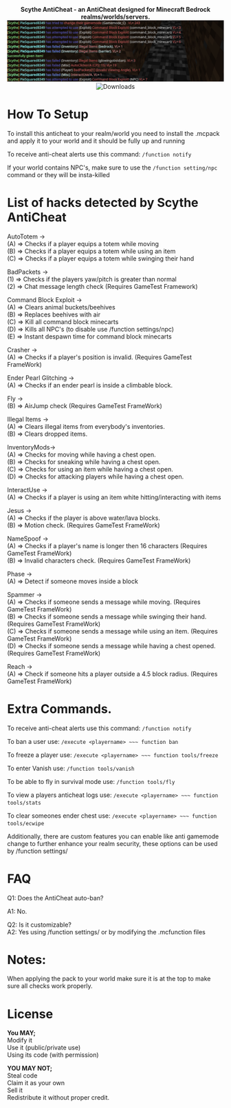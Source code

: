 <div align="center">
  <b>Scythe AntiCheat - an AntiCheat designed for Minecraft Bedrock realms/worlds/servers.</b>

  <img src="https://raw.githubusercontent.com/MrDiamond64/image-assets/main/scythe%20pog%20anticheat.png" width="600" alt="Scythe AntiCheat"/>
</div>
<div align="center">
  <img src="https://img.shields.io/github/downloads/MrDiamond64/Scythe-AntiCheat/total?style=for-the-badge" alt="Downloads"/>
</div>

# How To Setup
To install this anticheat to your realm/world you need to install the .mcpack and apply it to your world and it should be fully up and running

To receive anti-cheat alerts use this command: ```/function notify```

If your world contains NPC's, make sure to use the ```/function setting/npc``` command or they will be insta-killed

# List of hacks detected by Scythe AntiCheat

  AutoTotem -><br />
      (A) => Checks if a player equips a totem while moving<br />
      (B) => Checks if a player equips a totem while using an item<br />
      (C) => Checks if a player equips a totem while swinging their hand<br />
      
  BadPackets -><br />
      (1) => Checks if the players yaw/pitch is greater than normal<br />
      (2) => Chat message length check (Requires GameTest Framework)
   
  Command Block Exploit -><br />
      (A) => Clears animal buckets/beehives<br />
      (B) => Replaces beehives with air<br />
      (C) => Kill all command block minecarts<br />
      (D) => Kills all NPC's (to disable use /function settings/npc)<br />
      (E) => Instant despawn time for command block minecarts
      
  Crasher -><br />
      (A) => Checks if a player's position is invalid. (Requires GameTest FrameWork)<br />
 
  Ender Pearl Glitching -><br />
      (A) => Checks if an ender pearl is inside a climbable block.
      
  Fly -><br />
      (B) => AirJump check (Requires GameTest FrameWork)
   
  Illegal Items -><br />
      (A) => Clears illegal items from everybody's inventories.<br />
      (B) => Clears dropped items.
      
  InventoryMods-><br />
      (A) => Checks for moving while having a chest open.<br />
      (B) => Checks for sneaking while having a chest open.<br />
      (C) => Checks for using an item while having a chest open.<br />
      (D) => Checks for attacking players while having a chest open.<br />
      
  InteractUse -><br />
      (A) => Checks if a player is using an item white hitting/interacting with items
      
  Jesus -><br />
      (A) => Checks if the player is above water/lava blocks.<br />
      (B) => Motion check. (Requires GameTest FrameWork)

  NameSpoof -><br />
      (A) => Checks if a player's name is longer then 16 characters (Requires GameTest FrameWork)<br />
      (B) => Invalid characters check. (Requires GameTest FrameWork)<br />

  Phase -><br />
      (A) => Detect if someone moves inside a block
      
  Spammer -><br />
      (A) => Checks if someone sends a message while moving. (Requires GameTest FrameWork)<br />
      (B) => Checks if someone sends a message while swinging their hand. (Requires GameTest FrameWork)<br />
      (C) => Checks if someone sends a message while using an item. (Requires GameTest FrameWork)<br />
      (D) => Checks if someone sends a message while having a chest opened. (Requires GameTest FrameWork)<br />

  Reach -><br />
      (A) => Check if someone hits a player outside a 4.5 block radius. (Requires GameTest FrameWork)


# Extra Commands.

To receive anti-cheat alerts use this command: ```/function notify```

To ban a user use: ```/execute <playername> ~~~ function ban```

To freeze a player use: ```/execute <playername> ~~~ function tools/freeze```

To enter Vanish use: ```/function tools/vanish```

To be able to fly in survival mode use: ```/function tools/fly```

To view a players anticheat logs use: ```/execute <playername> ~~~ function tools/stats```

To clear someones ender chest use: ```/execute <playername> ~~~ function tools/ecwipe```

Additionally, there are custom features you can enable like anti gamemode change to further enhance your realm security, these options can be used by /function settings/<name>

# FAQ

Q1: Does the AntiCheat auto-ban?

A1: No.

Q2: Is it customizable?<br />
A2: Yes using /function settings/<name> or by modifying the .mcfunction files

# Notes:

When applying the pack to your world make sure it is at the top to make sure all checks work properly.

# License
**You MAY;**<br />
Modify it<br />
Use it (public/private use)<br />
Using its code (with permission)<br />

**YOU MAY NOT;**<br />
Steal code<br />
Claim it as your own<br />
Sell it<br />
Redistribute it without proper credit.
